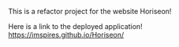 This is a refactor project for the website Horiseon!

Here is a link to the deployed application!
https://imspires.github.io/Horiseon/